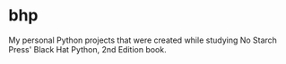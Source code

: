 # bhp
My personal Python projects that were created while studying No Starch Press' Black Hat Python, 2nd Edition book.